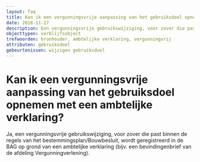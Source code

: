 ```yaml
---
layout: faq
title: Kan ik een vergunningsvrije aanpassing van het gebruiksdoel opnemen met een ambtelijke verklaring?
date: 2018-11-27
description: Een vergunningsvrije gebruikswijziging, voor zover die past binnen de regels van het bestemmingsplan, wordt geregistreerd in de BAG op grond van een ambtelijke verklaring.
objecttypen: verblijfsobject
trefwoorden: bronhouder, ambtelijke verklaring, vergunningvrij
attributen: gebruiksdoel
gebeurtenissen: wijzigen gebruiksdoel
---
```


# Kan ik een vergunningsvrije aanpassing van het gebruiksdoel opnemen met een ambtelijke verklaring?

Ja, een vergunningsvrije gebruikswijziging, voor zover die past binnen de regels van het bestemmingsplan/Bouwbesluit, wordt geregistreerd in de BAG op grond van een ambtelijke verklaring (bijv. een bevindingenbrief van de afdeling Vergunningverlening).
